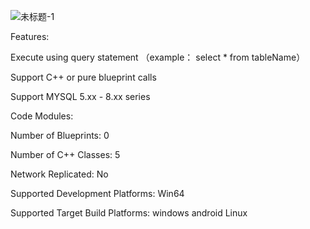 

![未标题-1](https://user-images.githubusercontent.com/41780542/164422760-ca99694e-635c-4efa-a2d5-1c790633dc99.jpg)

Features:

 Execute using query statement （example： select * from tableName）
 
 Support C++ or pure blueprint calls
 
 Support MYSQL 5.xx - 8.xx series
 
 
 
 
Code Modules:




Number of Blueprints: 0

Number of C++ Classes: 5

Network Replicated: No

Supported Development Platforms: Win64

Supported Target Build Platforms: windows android Linux

